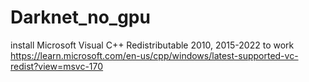 # Darknet_no_gpu

install Microsoft Visual C++ Redistributable 2010, 2015-2022 to work
https://learn.microsoft.com/en-us/cpp/windows/latest-supported-vc-redist?view=msvc-170





